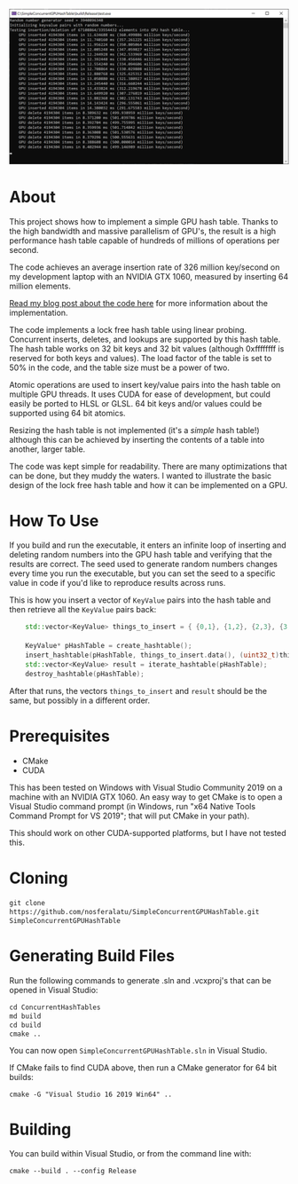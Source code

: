 ![](screenshot.png)

# About

This project shows how to implement a simple GPU hash table. Thanks to the high bandwidth and massive parallelism of
GPU's, the result is a high performance hash table capable of hundreds of millions of operations per second.

The code achieves an average insertion rate of 326 million key/second on my development laptop with an NVIDIA GTX 1060,
measured by inserting 64 million elements.

[Read my blog post about the code here](http://nosferalatu.com/SimpleGPUHashTable.html) for more information about the
implementation.

The code implements a lock free hash table using linear probing. Concurrent inserts, deletes, and lookups are supported by
this hash table. The hash table works on 32 bit keys and 32 bit values (although 0xffffffff is reserved for both keys
and values). The load factor of the table is set to 50% in the code, and the table size must be a power of two.

Atomic operations are used to insert key/value pairs into the hash table on multiple GPU threads. It uses CUDA for ease
of development, but could easily be ported to HLSL or GLSL. 64 bit keys and/or values could be supported using 64 bit
atomics.

Resizing the hash table is not implemented (it's a *simple* hash table!) although this can be achieved by inserting the
contents of a table into another, larger table.

The code was kept simple for readability. There are many optimizations that can be done, but they muddy the waters. I
wanted to illustrate the basic design of the lock free hash table and how it can be implemented on a GPU.

# How To Use

If you build and run the executable, it enters an infinite loop of inserting and deleting random numbers into the
GPU hash table and verifying that the results are correct. The seed used to generate random numbers changes every time
you run the executable, but you can set the seed to a specific value in code if you'd like to reproduce results across
runs.

This is how you insert a vector of `KeyValue` pairs into the hash table and then retrieve all the `KeyValue` pairs back:

```cpp
    std::vector<KeyValue> things_to_insert = { {0,1}, {1,2}, {2,3}, {3,4} };

    KeyValue* pHashTable = create_hashtable();
    insert_hashtable(pHashTable, things_to_insert.data(), (uint32_t)things_to_insert.size());
    std::vector<KeyValue> result = iterate_hashtable(pHashTable);
    destroy_hashtable(pHashTable);
```

After that runs, the vectors `things_to_insert` and `result` should be the same, but possibly in a different order.

# Prerequisites

* CMake
* CUDA

This has been tested on Windows with Visual Studio Community 2019 on a machine with an NVIDIA GTX 1060.
An easy way to get CMake is to open a Visual Studio command prompt (in Windows, run "x64 Native Tools Command Prompt for
VS 2019"; that will put CMake in your path).

This should work on other CUDA-supported platforms, but I have not tested this.

# Cloning

```
git clone https://github.com/nosferalatu/SimpleConcurrentGPUHashTable.git SimpleConcurrentGPUHashTable
```

# Generating Build Files

Run the following commands to generate .sln and .vcxproj's that can be opened in Visual Studio:

```
cd ConcurrentHashTables
md build
cd build
cmake ..
```

You can now open `SimpleConcurrentGPUHashTable.sln` in Visual Studio.

If CMake fails to find CUDA above, then run a CMake generator for 64 bit builds:
```
cmake -G "Visual Studio 16 2019 Win64" ..
```

# Building

You can build within Visual Studio, or from the command line with:

```
cmake --build . --config Release
```
